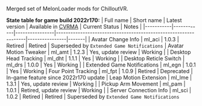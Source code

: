 Merged set of MelonLoader mods for ChilloutVR.

**State table for game build 2022r170:**
| Full name | Short name | Latest version | Available in [CVRMA](https://github.com/knah/CVRMelonAssistant) | Current Status | Notes |
|-----------|------------|----------------|-----------------------------------------------------------------|----------------|-------|
| Avatar Change Info | ml_aci | 1.0.3 | Retired | Retired | Superseded by `Extended Game Notifications`
| Avatar Motion Tweaker | ml_amt | 1.2.3 | Yes, update review | Working |
| Desktop Head Tracking | ml_dht | 1.1.1 | Yes | Working |
| Desktop Reticle Switch | ml_drs | 1.0.0 | Yes | Working |
| Extended Game Notifications | ml_egn | 1.0.1 | Yes | Working
| Four Point Tracking | ml_fpt | 1.0.9 | Retired | Deprecated | In-game feature since 2022r170 update
| Leap Motion Extension | ml_lme | 1.3.1 | Yes, update review | Working |
| Pickup Arm Movement | ml_pam | 1.0.1 | Retired, update review | Working |
| Server Connection Info | ml_sci | 1.0.2 | Retired | Retired | Superseded by `Extended Game Notifications`
